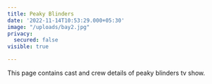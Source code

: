 ```yaml
---
title: Peaky Blinders
date: '2022-11-14T10:53:29.000+05:30'
image: "/uploads/bay2.jpg"
privacy:
  secured: false
visible: true

---
```

This page contains cast and crew details of peaky blinders tv show.